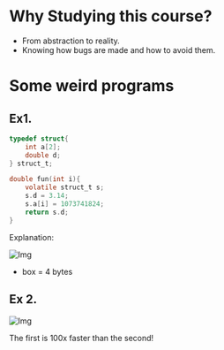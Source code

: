 # Why Studying this course? 

- From abstraction to reality. 
- Knowing how bugs are made and how to avoid them. 

# Some weird programs

## Ex1. 

```c
typedef struct{
    int a[2];
    double d;
} struct_t;

double fun(int i){
    volatile struct_t s;
    s.d = 3.14;
    s.a[i] = 1073741824;
    return s.d;
}

```

Explanation: 

![Img](https://s2.loli.net/2023/05/08/6oFft5qlLirvUSC.png)

- box = 4 bytes
## Ex 2. 

![Img](https://s2.loli.net/2023/05/08/tymKa63v87d4r2O.png)

The first is 100x faster than the second! 